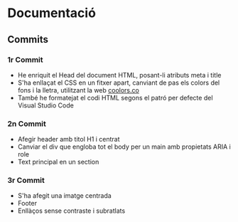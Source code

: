 # Documentació

## Commits

### 1r Commit

* He enriquit el Head del document HTML, posant-li atributs meta i title
* S'ha enllaçat el CSS en un fitxer apart, canviant de pas els colors del fons i la lletra, utilitzant la web [coolors.co](https://coolors.co/f1dede-d496a7-5d576b-6cd4ff-fe938c)
* També he formatejat el codi HTML segons el patró per defecte del Visual Studio Code

### 2n Commit

* Afegir header amb titol H1 i centrat
* Canviar el div que engloba tot el body per un main amb propietats ARIA i role
* Text principal en un section

### 3r Commit
* S'ha afegit una imatge centrada
* Footer
* Enllàços sense contraste i subratlats

